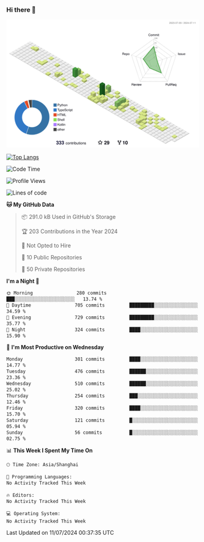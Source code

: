 ### Hi there 👋

![](./profile-3d-contrib/profile-green-animate.svg)

 

[![Top Langs](https://github-readme-stats.vercel.app/api/top-langs/?username=fly2tomato)](https://github.com/anuraghazra/github-readme-stats)


 

<!--START_SECTION:waka-->
![Code Time](http://img.shields.io/badge/Code%20Time-5%20hrs%2042%20mins-blue)

![Profile Views](http://img.shields.io/badge/Profile%20Views-0-blue)

![Lines of code](https://img.shields.io/badge/From%20Hello%20World%20I%27ve%20Written-521.9%20thousand%20lines%20of%20code-blue)

**🐱 My GitHub Data** 

> 📦 291.0 kB Used in GitHub's Storage 
 > 
> 🏆 203 Contributions in the Year 2024
 > 
> 🚫 Not Opted to Hire
 > 
> 📜 10 Public Repositories 
 > 
> 🔑 50 Private Repositories 
 > 
**I'm a Night 🦉** 

```text
🌞 Morning                280 commits         ███░░░░░░░░░░░░░░░░░░░░░░   13.74 % 
🌆 Daytime                705 commits         █████████░░░░░░░░░░░░░░░░   34.59 % 
🌃 Evening                729 commits         █████████░░░░░░░░░░░░░░░░   35.77 % 
🌙 Night                  324 commits         ████░░░░░░░░░░░░░░░░░░░░░   15.90 % 
```
📅 **I'm Most Productive on Wednesday** 

```text
Monday                   301 commits         ████░░░░░░░░░░░░░░░░░░░░░   14.77 % 
Tuesday                  476 commits         ██████░░░░░░░░░░░░░░░░░░░   23.36 % 
Wednesday                510 commits         ██████░░░░░░░░░░░░░░░░░░░   25.02 % 
Thursday                 254 commits         ███░░░░░░░░░░░░░░░░░░░░░░   12.46 % 
Friday                   320 commits         ████░░░░░░░░░░░░░░░░░░░░░   15.70 % 
Saturday                 121 commits         █░░░░░░░░░░░░░░░░░░░░░░░░   05.94 % 
Sunday                   56 commits          █░░░░░░░░░░░░░░░░░░░░░░░░   02.75 % 
```


📊 **This Week I Spent My Time On** 

```text
🕑︎ Time Zone: Asia/Shanghai

💬 Programming Languages: 
No Activity Tracked This Week

🔥 Editors: 
No Activity Tracked This Week

💻 Operating System: 
No Activity Tracked This Week
```


 Last Updated on 11/07/2024 00:37:35 UTC
<!--END_SECTION:waka-->
